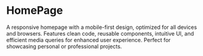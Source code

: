 # HomePage
A responsive homepage with a mobile-first design, optimized for all devices and browsers. Features clean code, reusable components, intuitive UI, and efficient media queries for enhanced user experience. Perfect for showcasing personal or professional projects.
